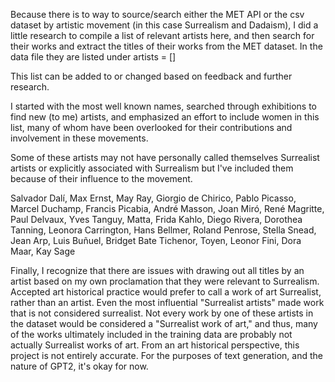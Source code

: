Because there is to way to source/search either the MET API or the csv dataset by artistic movement (in this case Surrealism and Dadaism), I did a little research to compile a list of relevant artists here, and then search for their works and extract the titles of their works from the MET dataset. In the data file they are listed under artists = []

This list can be added to or changed based on feedback and further research.

I started with the most well known names, searched through exhibitions to find new (to me) artists, and emphasized an effort to include women in this list, many of whom have been overlooked for their contributions and involvement in these movements.

Some of these artists may not have personally called themselves Surrealist artists or explicitly associated with Surrealism but I've included them because of their influence to the movement.

Salvador Dalí,
Max Ernst,
May Ray,
Giorgio de Chirico,
Pablo Picasso,
Marcel Duchamp,
Francis Picabia,
André Masson,
Joan Miró,
René Magritte,
Paul Delvaux,
Yves Tanguy,
Matta,
Frida Kahlo,
Diego Rivera,
Dorothea Tanning,
Leonora Carrington,
Hans Bellmer,
Roland Penrose,
Stella Snead,
Jean Arp,
Luis Buñuel,
Bridget Bate Tichenor,
Toyen,
Leonor Fini,
Dora Maar,
Kay Sage

Finally, I recognize that there are issues with drawing out all titles by an artist based on my own proclamation that they were relevant to Surrealism. Accepted art historical practice would prefer to call a work of art Surrealist, rather than an artist. Even the most influential "Surrealist artists" made work that is not considered surrealist. Not every work by one of these artists in the dataset would be considered a "Surrealist work of art," and thus, many of the works ultimately included in the training data are probably not actually Surrealist works of art. From an art historical perspective, this project is not entirely accurate. For the purposes of text generation, and the nature of GPT2, it's okay for now.
